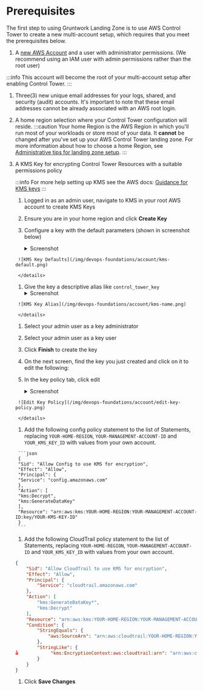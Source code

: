 # Prerequisites

The first step to using Gruntwork Landing Zone is to use AWS Control Tower to create a new multi-account setup, which requires that you meet the prerequisites below.

1. A [new AWS Account](https://portal.aws.amazon.com/billing/signup) and a user with administrator permissions. (We recommend using an IAM user with admin permissions rather than the root user)

  :::info
  This account will become the root of your multi-account setup after enabling Control Tower.
  :::

1. Three(3) new unique email addresses for your logs, shared, and security (audit) accounts. It's important to note that these email addresses cannot be already associated with an AWS root login.

1. A home region selection where your Control Tower configuration will reside.
   :::caution
   Your home Region is the AWS Region in which you'll run most of your workloads or store most of your data. It **cannot** be changed after you've set up your AWS Control Tower landing zone. For more information about how to choose a home Region, see [Administrative tips for landing zone setup](https://docs.aws.amazon.com/controltower/latest/userguide/tips-for-admin-setup.html).
   :::

1. A KMS Key for encrypting Control Tower Resources with a suitable permissions policy

    :::info
    For more help setting up KMS see the AWS docs: [Guidance for KMS keys](https://docs.aws.amazon.com/en_us/controltower/latest/userguide//kms-guidance.html)
    :::

    1. Logged in as an admin user, navigate to KMS in your root AWS account to create KMS Keys

    1. Ensure you are in your home region and click **Create Key**

      1. Configure a key with the default parameters (shown in screenshot below)
        <details>
        <summary>Screenshot</summary>

        ![KMS Key Defaults](/img/devops-foundations/account/kms-default.png)

        </details>

      1. Give the key a descriptive alias like `control_tower_key`
        <details>
        <summary>Screenshot</summary>

        ![KMS Key Alias](/img/devops-foundations/account/kms-name.png)

        </details>

      1. Select your admin user as a key administrator

      1. Select your admin user as a key user

      1. Click **Finish** to create the key

    1. On the next screen, find the key you just created and click on it to edit the following:

      1. In the key policy tab, click edit
        <details>
        <summary>Screenshot</summary>

        ![Edit Key Policy](/img/devops-foundations/account/edit-key-policy.png)

        </details>

      1. Add the following config policy statement to the list of Statements, replacing `YOUR-HOME-REGION`, `YOUR-MANAGEMENT-ACCOUNT-ID` and `YOUR_KMS_KEY_ID` with values from your own account.

        ```json
        {
        "Sid": "Allow Config to use KMS for encryption",
        "Effect": "Allow",
        "Principal": {
        "Service": "config.amazonaws.com"
        },
        "Action": [
        "kms:Decrypt",
        "kms:GenerateDataKey"
        ],
        "Resource": "arn:aws:kms:YOUR-HOME-REGION:YOUR-MANAGEMENT-ACCOUNT-ID:key/YOUR-KMS-KEY-ID"
        }
        ```

      1. Add the following CloudTrail policy statement to the list of Statements, replacing `YOUR-HOME-REGION`, `YOUR-MANAGEMENT-ACCOUNT-ID` and `YOUR_KMS_KEY_ID` with values from your own account.

      ```json
      {
          "Sid": "Allow CloudTrail to use KMS for encryption",
          "Effect": "Allow",
          "Principal": {
              "Service": "cloudtrail.amazonaws.com"
          },
          "Action": [
              "kms:GenerateDataKey*",
              "kms:Decrypt"
          ],
          "Resource": "arn:aws:kms:YOUR-HOME-REGION:YOUR-MANAGEMENT-ACCOUNT-ID:key/YOUR-KMS-KEY-ID",
          "Condition": {
              "StringEquals": {
                  "aws:SourceArn": "arn:aws:cloudtrail:YOUR-HOME-REGION:YOUR-MANAGEMENT-ACCOUNT-ID:trail/aws-controltower-BaselineCloudTrail"
              },
              "StringLike": {
      å            "kms:EncryptionContext:aws:cloudtrail:arn": "arn:aws:cloudtrail:*:YOUR-MANAGEMENT-ACCOUNT-ID:trail/*"
              }
          }
      }
      ```

      1. Click **Save Changes**


<!-- ##DOCS-SOURCER-START
{
  "sourcePlugin": "local-copier",
  "hash": "708c15a8a703d84dd61d999aa50c163f"
}
##DOCS-SOURCER-END -->
